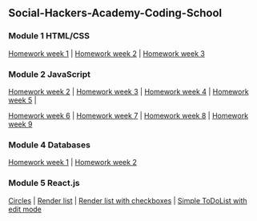 ## Social-Hackers-Academy-Coding-School

### Module 1 HTML/CSS
[Homework week 1](https://zion86.github.io/Social-Hackers-Academy-Coding-School/Module-1-HTML-CSS/week_1/index.html) |
[Homework week 2](https://zion86.github.io/Social-Hackers-Academy-Coding-School/Module-1-HTML-CSS/week_2/index.html) |
[Homework week 3](https://zion86.github.io/Social-Hackers-Academy-Coding-School/Module-1-HTML-CSS/week_3_my_remake/index.html)

### Module 2 JavaScript
[Homework week 2](https://github.com/zion86/Social-Hackers-Academy-Coding-School/blob/master/Module-2-JavaScript/week_2/js_week_1.js) |
[Homework week 3](https://github.com/zion86/Social-Hackers-Academy-Coding-School/blob/master/Module-2-JavaScript/week_3/js_week_2.js) |
[Homework week 4](https://zion86.github.io/Social-Hackers-Academy-Coding-School/Module-2-JavaScript/week_4/index.html) |
[Homework week 5](https://github.com/zion86/Social-Hackers-Academy-Coding-School/blob/master/Module-2-JavaScript/week_5/script.js) |

[Homework week 6](https://github.com/zion86/Social-Hackers-Academy-Coding-School/blob/master/Module-2-JavaScript/week_6/script.js) |
[Homework week 7](https://zion86.github.io/Social-Hackers-Academy-Coding-School/Module-2-JavaScript/week_7/index.html) |
[Homework week 8](https://zion86.github.io/Social-Hackers-Academy-Coding-School/Module-2-JavaScript/week_8/index.html) |
[Homework week 9](https://zion86.github.io/Social-Hackers-Academy-Coding-School/Module-2-JavaScript/week_9/index.html)

### Module 4 Databases
[Homework week 1](https://github.com/zion86/Social-Hackers-Academy-Coding-School/blob/master/Module-4-Databases/week1/world-queries.txt) |
[Homework week 2](https://github.com/zion86/Social-Hackers-Academy-Coding-School/tree/master/Module-4-Databases/week2/test)

### Module 5 React.js
[Circles](https://zion86.github.io/Social-Hackers-Academy-Coding-School/Module-5-React.js/circles/index.html) |
[Render list](https://zion86.github.io/Social-Hackers-Academy-Coding-School/Module-5-React.js/todo_list/index.html) |
[Render list with checkboxes](https://zion86.github.io/Social-Hackers-Academy-Coding-School/Module-5-React.js/week2/index.html) |
[Simple ToDoList with edit mode](https://zion86.github.io/Social-Hackers-Academy-Coding-School/Module-5-React.js/week3/index.html)

